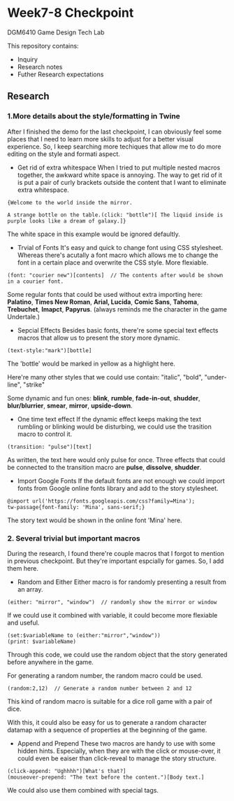 # Week7-8 Checkpoint

DGM6410 Game Design Tech Lab

This repository contains:


-  Inquiry
-  Research notes
-  Futher Research expectations

## Research
### 1.More details about the style/formatting in Twine
After I finished the demo for the last checkpoint, I can obviously feel some places that I need to learn more skills to adjust for a better visual experience. So, I keep searching more techiques that allow me to do more editing on the style and formati aspect.

- Get rid of extra whitespace
When I tried to put multiple nested macros together, the awkward white space is annoying. The way to get rid of it is put a pair of curly brackets outside the content that I want to eliminate extra whitespace.
```
{Welcome to the world inside the mirror.

A strange bottle on the table.(click: "bottle")[ The liquid inside is purple looks like a dream of galaxy.]}
```
The white space in this example would be ignored defaultly.

- Trvial of Fonts
It's easy and quick to change font using CSS stylesheet. Whereas there's acutally a font macro which allows me to change the font in a certain place and overwrite the CSS style. More flexiable.
```
(font: "courier new")[contents]  // The contents after would be shown in a courier font.
```
Some regular fonts that could be used without extra importing here: **Palatino**, **Times New Roman**, **Arial, Lucida**, **Comic Sans**, **Tahoma**, **Trebuchet**, **Imapct**, **Papyrus**. (always reminds me the character in the game Undertale.)

- Sepcial Effects
Besides basic fonts, there're some special text effects macros that allow us to present the story more dynamic.
```
(text-style:"mark")[bottle]
```
The 'bottle' would be marked in yellow as a highlight here.

Here're many other styles that we could use contain: "italic", "bold", "under-line", "strike"

Some dynamic and fun ones: **blink**, **rumble**, **fade-in-out**, **shudder**, **blur/blurrier**, **smear**, **mirror**, **upside-down**.

- One time text effect
If the dynamic effect keeps making the text rumbling or blinking would be disturbing, we could use the trasition macro to control it.
```
(transition: "pulse")[text]
```
As written, the text here would only pulse for once. Three effects that could be connected to the transition macro are **pulse**, **dissolve**, **shudder**.

- Import Google Fonts
If the default fonts are not enough we could import fonts from Google online fonts library and add to the story stylesheet.
```
@import url('https://fonts.googleapis.com/css?family=Mina');
tw-passage{font-family: 'Mina', sans-serif;}
```
The story text would be shown in the online font 'Mina' here.

### 2. Several trivial but important macros
During the research, I found there're couple macros that I forgot to mention in previous checkpoint. But they're important espcially for games. So, I add them here.

 - Random and Either
 Either macro is for randomly presenting a result from an array.
 ```
 (either: "mirror", "window")  // randomly show the mirror or window
 ```
If we could use it combined with variable, it could become more flexiable and useful.
```
(set:$variableName to (either:"mirror","window"))
(print: $variableName)
```
Through this code, we could use the random object that the story generated before anywhere in the game.

For generating a random number, the random macro could be used. 
```
(random:2,12)  // Generate a random number between 2 and 12
```
This kind of random macro is suitable for a dice roll game with a pair of dice.

With this, it could also be easy for us to generate a random character datamap with a sequence of properties at the beginning of the game.

 - Append and Prepend
 These two macros are handy to use with some hidden hints. Especially, when they are with the click or mouse-over, it could even be eaiser than click-reveal to manage the story structure.
 ```
 (click-append: "Ughhhh")[What's that?]
 (mouseover-prepend: "The text before the content.")[Body text.]
 ```
 We could also use them combined with special tags.

